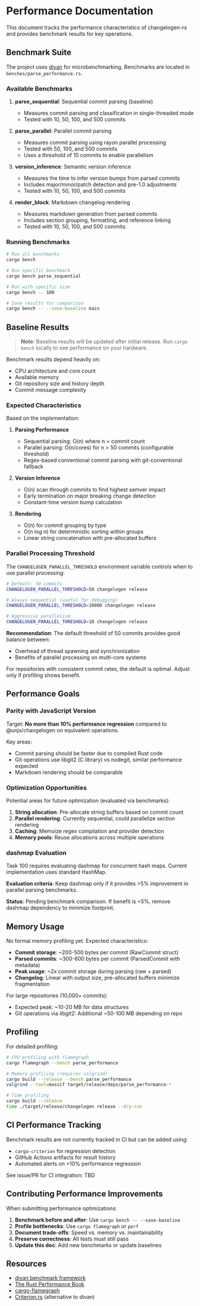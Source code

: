 # Performance Documentation

This document tracks the performance characteristics of changelogen-rs and provides benchmark results for key operations.

## Benchmark Suite

The project uses [divan](https://github.com/nvzqz/divan) for microbenchmarking. Benchmarks are located in `benches/parse_performance.rs`.

### Available Benchmarks

1. **parse_sequential**: Sequential commit parsing (baseline)
   - Measures commit parsing and classification in single-threaded mode
   - Tested with 10, 50, 100, and 500 commits

2. **parse_parallel**: Parallel commit parsing
   - Measures commit parsing using rayon parallel processing
   - Tested with 50, 100, and 500 commits
   - Uses a threshold of 10 commits to enable parallelism

3. **version_inference**: Semantic version inference
   - Measures the time to infer version bumps from parsed commits
   - Includes major/minor/patch detection and pre-1.0 adjustments
   - Tested with 10, 50, 100, and 500 commits

4. **render_block**: Markdown changelog rendering
   - Measures markdown generation from parsed commits
   - Includes section grouping, formatting, and reference linking
   - Tested with 10, 50, 100, and 500 commits

### Running Benchmarks

```bash
# Run all benchmarks
cargo bench

# Run specific benchmark
cargo bench parse_sequential

# Run with specific size
cargo bench -- 100

# Save results for comparison
cargo bench -- --save-baseline main
```

## Baseline Results

> **Note**: Baseline results will be updated after initial release. Run `cargo bench` locally to see performance on your hardware.

Benchmark results depend heavily on:
- CPU architecture and core count
- Available memory
- Git repository size and history depth
- Commit message complexity

### Expected Characteristics

Based on the implementation:

1. **Parsing Performance**
   - Sequential parsing: O(n) where n = commit count
   - Parallel parsing: O(n/cores) for n > 50 commits (configurable threshold)
   - Regex-based conventional commit parsing with git-conventional fallback

2. **Version Inference**
   - O(n) scan through commits to find highest semver impact
   - Early termination on major breaking change detection
   - Constant-time version bump calculation

3. **Rendering**
   - O(n) for commit grouping by type
   - O(n log n) for deterministic sorting within groups
   - Linear string concatenation with pre-allocated buffers

### Parallel Processing Threshold

The `CHANGELOGEN_PARALLEL_THRESHOLD` environment variable controls when to use parallel processing:

```bash
# Default: 50 commits
CHANGELOGEN_PARALLEL_THRESHOLD=50 changelogen release

# Always sequential (useful for debugging)
CHANGELOGEN_PARALLEL_THRESHOLD=10000 changelogen release

# Aggressive parallelism
CHANGELOGEN_PARALLEL_THRESHOLD=10 changelogen release
```

**Recommendation**: The default threshold of 50 commits provides good balance between:
- Overhead of thread spawning and synchronization
- Benefits of parallel processing on multi-core systems

For repositories with consistent commit rates, the default is optimal. Adjust only if profiling shows benefit.

## Performance Goals

### Parity with JavaScript Version

Target: **No more than 10% performance regression** compared to @unjs/changelogen on equivalent operations.

Key areas:
- Commit parsing should be faster due to compiled Rust code
- Git operations use libgit2 (C library) vs nodegit, similar performance expected
- Markdown rendering should be comparable

### Optimization Opportunities

Potential areas for future optimization (evaluated via benchmarks):

1. **String allocation**: Pre-allocate string buffers based on commit count
2. **Parallel rendering**: Currently sequential, could parallelize section rendering
3. **Caching**: Memoize regex compilation and provider detection
4. **Memory pools**: Reuse allocations across multiple operations

### dashmap Evaluation

Task 100 requires evaluating dashmap for concurrent hash maps. Current implementation uses standard HashMap.

**Evaluation criteria**: Keep dashmap only if it provides >5% improvement in parallel parsing benchmarks.

**Status**: Pending benchmark comparison. If benefit is <5%, remove dashmap dependency to minimize footprint.

## Memory Usage

No formal memory profiling yet. Expected characteristics:

- **Commit storage**: ~200-500 bytes per commit (RawCommit struct)
- **Parsed commits**: ~300-600 bytes per commit (ParsedCommit with metadata)
- **Peak usage**: ~2x commit storage during parsing (raw + parsed)
- **Changelog**: Linear with output size, pre-allocated buffers minimize fragmentation

For large repositories (10,000+ commits):
- Expected peak: ~10-20 MB for data structures
- Git operations via libgit2: Additional ~50-100 MB depending on repo

## Profiling

For detailed profiling:

```bash
# CPU profiling with flamegraph
cargo flamegraph --bench parse_performance

# Memory profiling (requires valgrind)
cargo build --release --bench parse_performance
valgrind --tool=massif target/release/deps/parse_performance-*

# Time profiling
cargo build --release
time ./target/release/changelogen release --dry-run
```

## CI Performance Tracking

Benchmark results are not currently tracked in CI but can be added using:
- `cargo-criterion` for regression detection
- GitHub Actions artifacts for result history
- Automated alerts on >10% performance regression

See issue/PR for CI integration: TBD

## Contributing Performance Improvements

When submitting performance optimizations:

1. **Benchmark before and after**: Use `cargo bench -- --save-baseline`
2. **Profile bottlenecks**: Use `cargo flamegraph` or `perf`
3. **Document trade-offs**: Speed vs. memory vs. maintainability
4. **Preserve correctness**: All tests must still pass
5. **Update this doc**: Add new benchmarks or update baselines

## Resources

- [divan benchmark framework](https://github.com/nvzqz/divan)
- [The Rust Performance Book](https://nnethercote.github.io/perf-book/)
- [cargo-flamegraph](https://github.com/flamegraph-rs/flamegraph)
- [Criterion.rs](https://github.com/bheisler/criterion.rs) (alternative to divan)
